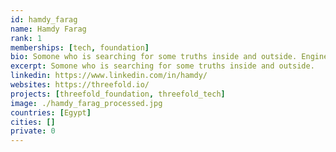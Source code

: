 ```yaml
---
id: hamdy_farag
name: Hamdy Farag
rank: 1
memberships: [tech, foundation]
bio: Somone who is searching for some truths inside and outside. Engineer fell in love with Threefold Threefold is building a new market around capacity which addresses some of the global issues like user security and prices, and allows for other submarkets to emerge as well.On a personal level Threefold is the best places I've ever worked for and that helped me to grow personally and meet amazing people, so it's a kind of place that changes your personality so you can do more changes to the world! 
excerpt: Somone who is searching for some truths inside and outside.
linkedin: https://www.linkedin.com/in/hamdy/
websites: https://threefold.io/
projects: [threefold_foundation, threefold_tech]
image: ./hamdy_farag_processed.jpg
countries: [Egypt]
cities: []
private: 0
---
```


